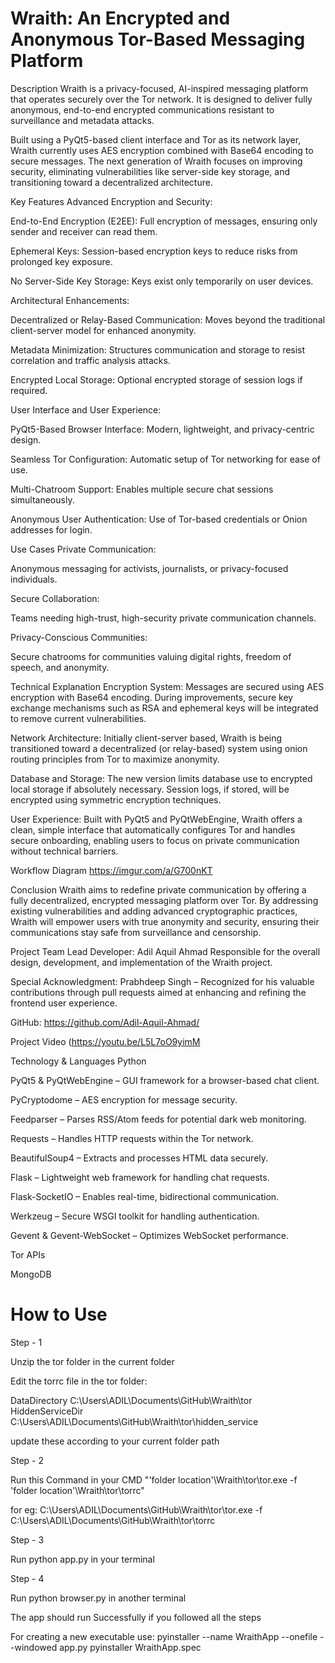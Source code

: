 # Wraith: An Encrypted and Anonymous Tor-Based Messaging Platform

Description
Wraith is a privacy-focused, AI-inspired messaging platform that operates securely over the Tor network. It is designed to deliver fully anonymous, end-to-end encrypted communications resistant to surveillance and metadata attacks.

Built using a PyQt5-based client interface and Tor as its network layer, Wraith currently uses AES encryption combined with Base64 encoding to secure messages. The next generation of Wraith focuses on improving security, eliminating vulnerabilities like server-side key storage, and transitioning toward a decentralized architecture.

Key Features
Advanced Encryption and Security:

End-to-End Encryption (E2EE): Full encryption of messages, ensuring only sender and receiver can read them.

Ephemeral Keys: Session-based encryption keys to reduce risks from prolonged key exposure.

No Server-Side Key Storage: Keys exist only temporarily on user devices.

Architectural Enhancements:

Decentralized or Relay-Based Communication: Moves beyond the traditional client-server model for enhanced anonymity.

Metadata Minimization: Structures communication and storage to resist correlation and traffic analysis attacks.

Encrypted Local Storage: Optional encrypted storage of session logs if required.

User Interface and User Experience:

PyQt5-Based Browser Interface: Modern, lightweight, and privacy-centric design.

Seamless Tor Configuration: Automatic setup of Tor networking for ease of use.

Multi-Chatroom Support: Enables multiple secure chat sessions simultaneously.

Anonymous User Authentication: Use of Tor-based credentials or Onion addresses for login.

Use Cases
Private Communication:

Anonymous messaging for activists, journalists, or privacy-focused individuals.

Secure Collaboration:

Teams needing high-trust, high-security private communication channels.

Privacy-Conscious Communities:

Secure chatrooms for communities valuing digital rights, freedom of speech, and anonymity.

Technical Explanation
Encryption System:
Messages are secured using AES encryption with Base64 encoding. During improvements, secure key exchange mechanisms such as RSA and ephemeral keys will be integrated to remove current vulnerabilities.

Network Architecture:
Initially client-server based, Wraith is being transitioned toward a decentralized (or relay-based) system using onion routing principles from Tor to maximize anonymity.

Database and Storage:
The new version limits database use to encrypted local storage if absolutely necessary. Session logs, if stored, will be encrypted using symmetric encryption techniques.

User Experience:
Built with PyQt5 and PyQtWebEngine, Wraith offers a clean, simple interface that automatically configures Tor and handles secure onboarding, enabling users to focus on private communication without technical barriers.

Workflow Diagram
https://imgur.com/a/G700nKT

Conclusion
Wraith aims to redefine private communication by offering a fully decentralized, encrypted messaging platform over Tor. By addressing existing vulnerabilities and adding advanced cryptographic practices, Wraith will empower users with true anonymity and security, ensuring their communications stay safe from surveillance and censorship.

Project Team
Lead Developer: Adil Aquil Ahmad
Responsible for the overall design, development, and implementation of the Wraith project.

Special Acknowledgment:
Prabhdeep Singh – Recognized for his valuable contributions through pull requests aimed at enhancing and refining the frontend user experience.

GitHub: https://github.com/Adil-Aquil-Ahmad/

Project Video
(https://youtu.be/L5L7oO9yimM

Technology & Languages
Python

PyQt5 & PyQtWebEngine – GUI framework for a browser-based chat client.

PyCryptodome – AES encryption for message security.

Feedparser – Parses RSS/Atom feeds for potential dark web monitoring.

Requests – Handles HTTP requests within the Tor network.

BeautifulSoup4 – Extracts and processes HTML data securely.

Flask – Lightweight web framework for handling chat requests.

Flask-SocketIO – Enables real-time, bidirectional communication.

Werkzeug – Secure WSGI toolkit for handling authentication.

Gevent & Gevent-WebSocket – Optimizes WebSocket performance.

Tor APIs

MongoDB

# How to Use

Step - 1

Unzip the tor folder in the current folder

Edit the torrc file in the tor folder:

DataDirectory C:\Users\ADIL\Documents\GitHub\Wraith\tor\
HiddenServiceDir C:\Users\ADIL\Documents\GitHub\Wraith\tor\hidden_service

update these according to your current folder path 

Step - 2

Run this Command in your CMD "'folder location'\Wraith\tor\tor.exe -f 'folder location'\Wraith\tor\torrc"

for eg: C:\Users\ADIL\Documents\GitHub\Wraith\tor\tor.exe -f C:\Users\ADIL\Documents\GitHub\Wraith\tor\torrc

Step - 3

Run python app.py in your terminal

Step - 4

Run python browser.py in another terminal

The app should run Successfully if you followed all the steps

For creating a new executable use:
pyinstaller --name WraithApp --onefile --windowed app.py
pyinstaller WraithApp.spec

